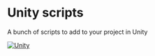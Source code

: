 # Unity scripts

A bunch of scripts to add to your project in Unity

[![Unity](https://img.shields.io/badge/unity-333333.svg?style=for-the-badge&labelColor=333333&logo=unity&logoColor=white)](#)
